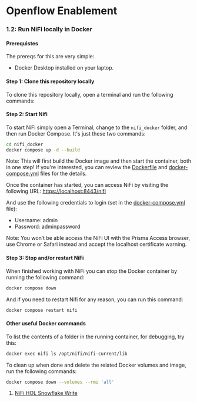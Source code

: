 # Openflow Enablement

### 1.2: Run NiFi locally in Docker
#### Prerequistes
The prereqs for this are very simple:
* Docker Desktop installed on your laptop.


#### Step 1: Clone this repository locally
To clone this repository locally, open a terminal and run the following commands:


#### Step 2: Start Nifi
To start NiFi simply open a Terminal, change to the `nifi_docker` folder, and then run Docker Compose. It's just these two commands:
```bash
cd nifi_docker
docker compose up -d --build
```

Note: This will first build the Docker image and then start the container, both in one step! If you're interested, you can review the [Dockerfile](nifi_docker/Dockerfile) and [docker-compose.yml](nifi_docker/docker-compose.yml) files for the details.

Once the container has started, you can access NiFi by visiting the following URL:
[https://localhost:8443/nifi](https://localhost:8443/nifi)

And use the following credentials to login (set in the [docker-compose.yml](nifi_docker/docker-compose.yml) file):
* Username: admin
* Password: adminpassword

Note: You won’t be able access the NiFi UI with the Prisma Access browser, use Chrome or Safari instead and accept the localhost certificate warning.


#### Step 3: Stop and/or restart NiFi
When finished working with NiFi you can stop the Docker container by running the following command:
```bash
docker compose down
```

And if you need to restart Nifi for any reason, you can run this command:
```bash
docker compose restart nifi
```

#### Other useful Docker commands
To list the contents of a folder in the running container, for debugging, try this:
```bash
docker exec nifi ls /opt/nifi/nifi-current/lib
```

To clean up when done and delete the related Docker volumes and image, run the following commands:
```bash
docker compose down --volumes --rmi 'all'
```

1. [NiFi HOL Snowflake Write](https://docs.google.com/document/d/1MaJBwCKG5_ndTkDOqrgF9WA_YcHTJSdSN6oCipyL2As/edit?tab=t.0)
